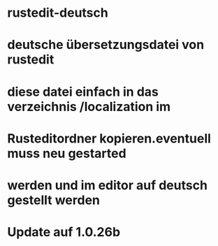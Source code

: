 # rustedit-deutsch
# deutsche übersetzungsdatei von rustedit
# diese datei einfach in das verzeichnis /localization im 
# Rusteditordner kopieren.eventuell muss neu gestarted
# werden und im editor auf deutsch gestellt werden
# Update auf 1.0.26b

